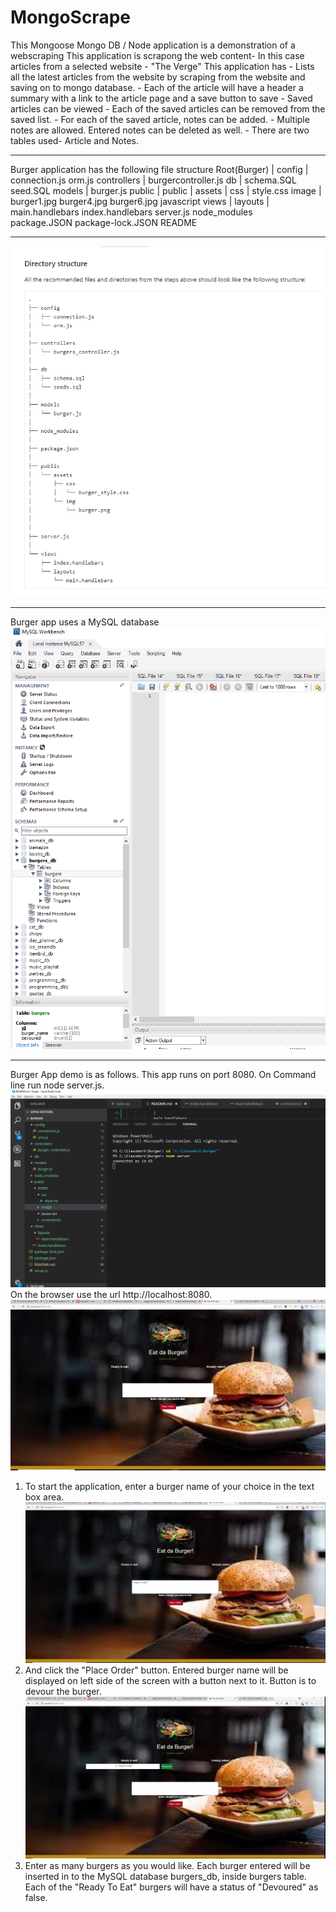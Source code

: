 # MongoScrape
This Mongoose Mongo DB / Node application is a demonstration of a webscraping
This application is scrapong the web content- In this case articles from a selected website - "The Verge"
This application has 
    - Lists all the latest articles from the website by scraping from the website and saving on to mongo database.
    - Each of the article will have a header a summary  with a link to the article page and a save button to save
    - Saved articles can be viewed
    - Each of the saved articles can be removed from the saved list.
    - For each of the saved article, notes can be added. 
    - Multiple notes are allowed. Entered notes can be deleted as well.
    - There are two tables used- Article and Notes.
*************************************************************************************************
Burger application has the following file structure
Root(Burger)
    |
    config
        |
        connection.js
        orm.js
    controllers
        |
        burgercontroller.js
    db
        |
        schema.SQL
        seed.SQL
    models
        |
        burger.js
    public
        |
        public
            |
            assets
                |
                css
                    |
                    style.css
                image
                    |
                    burger1.jpg
                    burger4.jpg
                    burger6.jpg
                javascript
    views
        |
        layouts
            |
            main.handlebars
        index.handlebars
    server.js
    node_modules    
    package.JSON
    package-lock.JSON
    README
*************************************************************************************************
![](https://github.com/JPillai2018/Burger/blob/master/public/assets/screenshots/image1.PNG)
*************************************************************************************************
Burger app uses a MySQL database
![](https://github.com/JPillai2018/Burger/blob/master/public/assets/screenshots/image2.PNG)
*************************************************************************************************
Burger App demo is as follows. This app runs on port 8080. On Command line run node server.js. 
![](https://github.com/JPillai2018/Burger/blob/master/public/assets/screenshots/image3.PNG)
On the browser use the url http://localhost:8080.
![](https://github.com/JPillai2018/Burger/blob/master/public/assets/screenshots/image4.PNG)
1. To start the application, enter a burger name of your choice in the text box area.
![](https://github.com/JPillai2018/Burger/blob/master/public/assets/screenshots/image5.PNG)
2. And click the "Place Order" button. Entered burger name will be displayed on left side of the screen with a button next to it. Button is to devour the burger.
![](https://github.com/JPillai2018/Burger/blob/master/public/assets/screenshots/image6.PNG)
3. Enter as many burgers as you would like. Each burger entered will be inserted in to the MySQL database burgers_db, inside burgers table. Each of the "Ready To Eat" burgers will have a status of "Devoured" as false.

